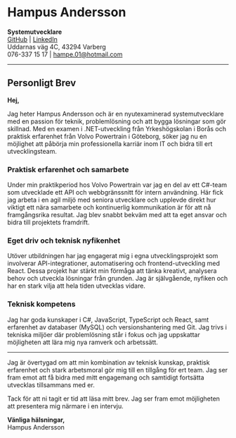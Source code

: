 # Hampus Andersson

**Systemutvecklare**  
[GitHub](https://github.com/HampusAndersson01) | [LinkedIn](https://www.linkedin.com/in/hampusandersson01)  
Uddarnas väg 4C, 43294 Varberg  
076-337 15 17 | hampe.01@hotmail.com

---

## Personligt Brev

**Hej,**

Jag heter Hampus Andersson och är en nyutexaminerad systemutvecklare med en passion för teknik, problemlösning och att bygga lösningar som gör skillnad. Med en examen i .NET-utveckling från Yrkeshögskolan i Borås och praktisk erfarenhet från Volvo Powertrain i Göteborg, söker jag nu en möjlighet att påbörja min professionella karriär inom IT och bidra till ert utvecklingsteam.

### Praktisk erfarenhet och samarbete

Under min praktikperiod hos Volvo Powertrain var jag en del av ett C#-team som utvecklade ett API och webbgränssnitt för intern användning. Här fick jag arbeta i en agil miljö med seniora utvecklare och upplevde direkt hur viktigt ett nära samarbete och kontinuerlig kommunikation är för att nå framgångsrika resultat. Jag blev snabbt bekväm med att ta eget ansvar och bidra till projektets framdrift.

### Eget driv och teknisk nyfikenhet

Utöver utbildningen har jag engagerat mig i egna utvecklingsprojekt som involverar API-integrationer, automatisering och frontend-utveckling med React. Dessa projekt har stärkt min förmåga att tänka kreativt, analysera behov och utveckla lösningar från grunden. Jag är självgående, nyfiken och har en stark vilja att hela tiden utvecklas vidare.

### Teknisk kompetens

Jag har goda kunskaper i C#, JavaScript, TypeScript och React, samt erfarenhet av databaser (MySQL) och versionshantering med Git. Jag trivs i tekniska miljöer där problemlösning står i fokus och jag uppskattar möjligheten att lära mig nya ramverk och arbetssätt.

---

Jag är övertygad om att min kombination av teknisk kunskap, praktisk erfarenhet och stark arbetsmoral gör mig till en tillgång för ert team. Jag ser fram emot att få bidra med mitt engagemang och samtidigt fortsätta utvecklas tillsammans med er.

Tack för att ni tagit er tid att läsa mitt brev. Jag ser fram emot möjligheten att presentera mig närmare i en intervju.

**Vänliga hälsningar,**  
Hampus Andersson
